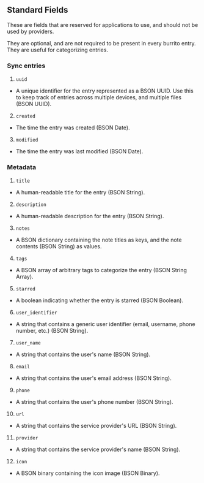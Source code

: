 ## Standard Fields

These are fields that are reserved for applications to use, and should not be used by providers.

They are optional, and are not required to be present in every burrito entry. They are useful for categorizing entries.

### Sync entries

1. `uuid`
- A unique identifier for the entry represented as a BSON UUID. Use this to keep track of entries across multiple devices, and multiple files (BSON UUID).

2. `created`
- The time the entry was created (BSON Date).

3. `modified`
- The time the entry was last modified (BSON Date).

### Metadata

1. `title`
- A human-readable title for the entry (BSON String).

2. `description`
- A human-readable description for the entry (BSON String).

3. `notes`
- A BSON dictionary containing the note titles as keys, and the note contents (BSON String) as values.

4. `tags`
- A BSON array of arbitrary tags to categorize the entry (BSON String Array).

5. `starred`
- A boolean indicating whether the entry is starred (BSON Boolean).

6. `user_identifier`
- A string that contains a generic user identifier (email, username, phone number, etc.) (BSON String).

7. `user_name`
- A string that contains the user's name (BSON String).

8. `email`
- A string that contains the user's email address (BSON String).

9. `phone`
- A string that contains the user's phone number (BSON String).

10. `url`
- A string that contains the service provider's URL (BSON String).

11. `provider`
- A string that contains the service provider's name (BSON String).

12. `icon`
- A BSON binary containing the icon image (BSON Binary).